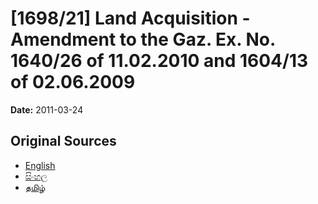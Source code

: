 # [1698/21] Land Acquisition - Amendment to the Gaz. Ex. No. 1640/26 of 11.02.2010 and 1604/13 of 02.06.2009

**Date:** 2011-03-24

## Original Sources

- [English](https://documents.gov.lk/view/extra-gazettes/2011/3/1698-21_E.pdf)
- [සිංහල](https://documents.gov.lk/view/extra-gazettes/2011/3/1698-21_S.pdf)
- [தமிழ்](https://documents.gov.lk/view/extra-gazettes/2011/3/1698-21_T.pdf)
